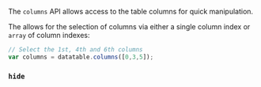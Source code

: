 The `columns` API allows access to the table columns for quick manipulation.

The allows for the selection of columns via either a single column index or `array` of column indexes:

```javascript
// Select the 1st, 4th and 6th columns
var columns = datatable.columns([0,3,5]);
```

### `hide`
